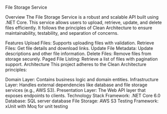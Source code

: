 File Storage Service

Overview 
The File Storage Service is a robust and scalable API built using .NET Core. 
This service allows users to upload, retrieve, update, and delete files efficiently. 
It follows the principles of Clean Architecture to ensure maintainability, testability, and separation of concerns.

Features 
Upload Files: Supports uploading files with validation. 
Retrieve Files: Get file details and download links. 
Update File Metadata: Update descriptions and other file information. 
Delete Files: Remove files from storage securely. 
Paged File Listing: Retrieve a list of files with pagination support. 
Architecture This project adheres to the Clean Architecture principles:

Domain Layer: Contains business logic and domain entities. 
Infrastructure Layer: Handles external dependencies like database and file storage services (e.g., AWS S3). 
Presentation Layer: The Web API layer that exposes endpoints to clients. 
Technology Stack Framework: .NET Core 6.0 
Database: SQL server database 
File Storage: AWS S3 
Testing Framework: xUnit with Moq for unit testing
